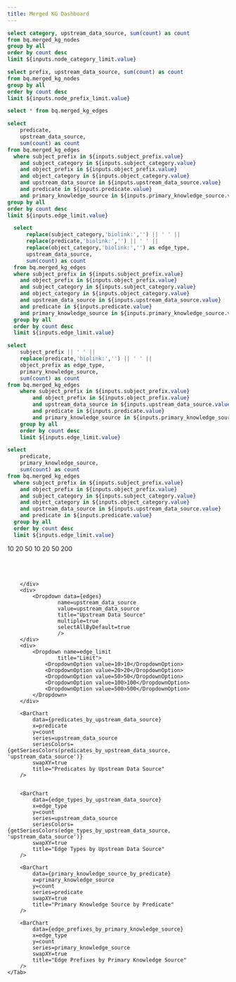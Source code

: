 ```yaml
---
title: Merged KG Dashboard
---
```


<!-- <Details title='How to edit this page'>

  This page can be found in your project at `/pages/index.md`. Make a change to the markdown file and save it to see the change take effect in your browser.
</Details> -->

<script context="module">
  import { sourceColorMap } from '../_lib/colors';
  
  // Create explicit series color mapping
  export function getSeriesColors(data, seriesColumn) {
    const uniqueSources = [...new Set(data.map(row => row[seriesColumn]))];
    
    // Create an object mapping each series name to its color
    const seriesColors = {};
    uniqueSources.forEach(source => {
      seriesColors[source] = sourceColorMap[source] || "#6272a4";
    });
    
    console.log('Series color mapping:', seriesColors);
    return seriesColors;
  }
  
  export function sortBySeries(data, seriesColumn) {
    return data;
  }
</script>


<!-- Node Queries -->

```sql node_categories_by_upstream_data_source
select category, upstream_data_source, sum(count) as count 
from bq.merged_kg_nodes
group by all
order by count desc
limit ${inputs.node_category_limit.value}
```
```sql node_prefix_by_upstream_data_source
select prefix, upstream_data_source, sum(count) as count
from bq.merged_kg_nodes
group by all
order by count desc
limit ${inputs.node_prefix_limit.value}
```


<!-- Edge Queries -->

```sql edges
select * from bq.merged_kg_edges
```

```sql predicates_by_upstream_data_source
select 
    predicate,
    upstream_data_source,
    sum(count) as count
from bq.merged_kg_edges
  where subject_prefix in ${inputs.subject_prefix.value}
    and subject_category in ${inputs.subject_category.value}
    and object_prefix in ${inputs.object_prefix.value}
    and object_category in ${inputs.object_category.value}
    and upstream_data_source in ${inputs.upstream_data_source.value}
    and predicate in ${inputs.predicate.value}
    and primary_knowledge_source in ${inputs.primary_knowledge_source.value}
group by all
order by count desc
limit ${inputs.edge_limit.value}
```

```sql edge_types_by_upstream_data_source
  select 
      replace(subject_category,'biolink:','') || ' ' ||
      replace(predicate,'biolink:','') || ' ' || 
      replace(object_category,'biolink:','') as edge_type,
      upstream_data_source,
      sum(count) as count
  from bq.merged_kg_edges
  where subject_prefix in ${inputs.subject_prefix.value}
    and object_prefix in ${inputs.object_prefix.value}
    and subject_category in ${inputs.subject_category.value}
    and object_category in ${inputs.object_category.value}
    and upstream_data_source in ${inputs.upstream_data_source.value}
    and predicate in ${inputs.predicate.value}
    and primary_knowledge_source in ${inputs.primary_knowledge_source.value}
  group by all
  order by count desc
  limit ${inputs.edge_limit.value}  
```

```sql edge_prefixes_by_primary_knowledge_source
select 
    subject_prefix || ' ' ||
    replace(predicate,'biolink:','') || ' ' ||
    object_prefix as edge_type,
    primary_knowledge_source,
    sum(count) as count
from bq.merged_kg_edges
    where subject_prefix in ${inputs.subject_prefix.value}
        and object_prefix in ${inputs.object_prefix.value}
        and upstream_data_source in ${inputs.upstream_data_source.value}
        and predicate in ${inputs.predicate.value}
        and primary_knowledge_source in ${inputs.primary_knowledge_source.value}
    group by all
    order by count desc    
    limit ${inputs.edge_limit.value}  
```

```sql primary_knowledge_source_by_predicate
select 
    predicate,
    primary_knowledge_source,
    sum(count) as count
from bq.merged_kg_edges
  where subject_prefix in ${inputs.subject_prefix.value}
    and object_prefix in ${inputs.object_prefix.value}
    and subject_category in ${inputs.subject_category.value}
    and object_category in ${inputs.object_category.value}
    and upstream_data_source in ${inputs.upstream_data_source.value}
    and predicate in ${inputs.predicate.value}
  group by all
  order by count desc  
  limit ${inputs.edge_limit.value}  
```




<Tabs>
    <Tab label="Nodes">
        <BarChart 
            data={sortBySeries(node_categories_by_upstream_data_source, 'upstream_data_source')}
            x=category
            y=count
            series=upstream_data_source
            seriesColors={getSeriesColors(node_categories_by_upstream_data_source, 'upstream_data_source')}
            swapXY=true    
            title="Node Categories by Upstream Data Source"
        />
        <Dropdown name=node_category_limit
                  title="Limit">
            <DropdownOption value=10>10</DropdownOption>
            <DropdownOption value=20>20</DropdownOption>
            <DropdownOption value=50>50</DropdownOption>
        </Dropdown> 
        <BarChart 
            data={sortBySeries(node_prefix_by_upstream_data_source, 'upstream_data_source')}
            x=prefix
            y=count
            series=upstream_data_source
            seriesColors={getSeriesColors(node_prefix_by_upstream_data_source, 'upstream_data_source')}
            swapXY=true
            title="Node Prefix by Upstream Data Source"
        />
        <Dropdown name=node_prefix_limit
                  title="Limit">
            <DropdownOption value=10>10</DropdownOption>
            <DropdownOption value=20>20</DropdownOption>
            <DropdownOption value=50>50</DropdownOption>
            <DropdownOption value=100>200</DropdownOption>
        </Dropdown> 
    </Tab>
    <Tab label="Edges">
        <div>
            <Dropdown data={edges}
                    name=subject_prefix
                    value=subject_prefix
                    title="Subject Prefix"
                    multiple=true
                    selectAllByDefault=true
                    />
            <Dropdown data={edges}
                    name=subject_category
                    value=subject_category
                    title="Subject Category"
                    multiple=true
                    selectAllByDefault=true
                    />
            <br/>
            <Dropdown data={edges}
                    name=predicate
                    value=predicate
                    title="Predicate"
                    multiple=true
                    selectAllByDefault=true
                    />
            <br/>
            <Dropdown data={edges}
                    name=object_prefix
                    value=object_prefix
                    title="Object Prefix"
                    multiple=true
                    selectAllByDefault=true
                    />
            <Dropdown data={edges}
                    name=object_category
                    value=object_category
                    title="Object Category"
                    multiple=true
                    selectAllByDefault=true
                    />
            <br/>
            <Dropdown data={edges}
                    name=primary_knowledge_source
                    value=primary_knowledge_source
                    title="Primary Knowledge Source"
                    multiple=true
                    selectAllByDefault=true
                    />

        </div>
        <div>
            <Dropdown data={edges}
                    name=upstream_data_source
                    value=upstream_data_source
                    title="Upstream Data Source"
                    multiple=true
                    selectAllByDefault=true
                    />
        </div>
        <div>
            <Dropdown name=edge_limit
                    title="Limit">
                <DropdownOption value=10>10</DropdownOption>
                <DropdownOption value=20>20</DropdownOption>
                <DropdownOption value=50>50</DropdownOption>
                <DropdownOption value=100>100</DropdownOption>
                <DropdownOption value=500>500</DropdownOption>
            </Dropdown> 
        </div>

        <BarChart 
            data={predicates_by_upstream_data_source}
            x=predicate
            y=count
            series=upstream_data_source
            seriesColors={getSeriesColors(predicates_by_upstream_data_source, 'upstream_data_source')} 
            swapXY=true
            title="Predicates by Upstream Data Source"    
        />


        <BarChart 
            data={edge_types_by_upstream_data_source}
            x=edge_type
            y=count 
            series=upstream_data_source
            seriesColors={getSeriesColors(edge_types_by_upstream_data_source, 'upstream_data_source')}
            swapXY=true
            title="Edge Types by Upstream Data Source"
        />

        <BarChart 
            data={primary_knowledge_source_by_predicate}
            x=primary_knowledge_source
            y=count
            series=predicate
            swapXY=true
            title="Primary Knowledge Source by Predicate"
        />

        <BarChart 
            data={edge_prefixes_by_primary_knowledge_source}
            x=edge_type
            y=count
            series=primary_knowledge_source
            swapXY=true
            title="Edge Prefixes by Primary Knowledge Source"
        />
    </Tab>
</Tabs>





